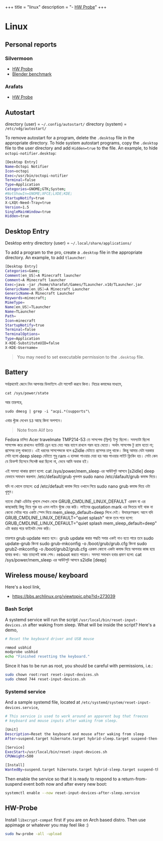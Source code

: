 +++
title = "linux"
description = "- [HW Probe](https://linux-hardware.org/?probe=c2bd74626f)"
+++

# Linux

## Personal reports

### Silvermoon

- [HW Probe](https://linux-hardware.org/?probe=c2bd74626f)
- [Blender benchmark](https://opendata.blender.org/benchmarks/602eeea9-c154-44ff-a61f-cd731cfecb29/)

### Arafats

- [HW Probe](https://linux-hardware.org/?probe=018ab46a65)

## Autostart

directory (user) = `~/.config/autostart/`
directory (system) = `/etc/xdg/autostart/`

To remove autostart for a program, delete the `.desktop` file in the appropriate directory.
To hide system autostart programs, copy the `.desktop` file to the user directory and add `Hidden=true` to the file.
An example, to hide `octopi-notifier.desktop`:

```bash
[Desktop Entry]
Name=Octopi Notifier
Icon=octopi
Exec=/usr/bin/octopi-notifier
Terminal=false
Type=Application
Categories=GNOME;GTK;System;
#NotShowIn=GNOME;XFCE;LXDE;KDE;
StartupNotify=true
X-LXQt-Need-Tray=true
Version=1.5
SingleMainWindow=true
Hidden=true
```

## Desktop Entry

Desktop entry directory (user) = `~/.local/share/applications/`

To add a program to the pro, create a `.desktop` file in the appropriate directory.
An example, to add `tlauncher`:

```bash
[Desktop Entry]
Categories=Game;
Comment[en_US]=A Minecraft launcher
Comment=A Minecraft launcher
Exec=java -jar /home/sharafat/Games/TLauncher.v10/TLauncher.jar
GenericName[en_US]=A Minecraft Launcher
GenericName=A Minecraft Launcher
Keywords=minecraft;
MimeType=
Name[en_US]=TLauncher
Name=TLauncher
Path=
Icon=minecraft
StartupNotify=true
Terminal=false
TerminalOptions=
Type=Application
X-KDE-SubstituteUID=false
X-KDE-Username=
```

> You may need to set executable permission to the `.desktop` file.

## Battery

সর্বপ্রথমেই জেনে নিন আপনার ডিভাইসে এটা সাপোর্ট করবে কিনা। নিচের কমান্ডের মাধ্যমে,

```shell
cat /sys/power/state
```

আর তারপরে,

```shell
sudo dmesg | grep -i "acpi.*(supports"\
```

এবার খুঁজে দেখেন `S3` আছে কিনা অপশনে।

> Note from Alif bro

Fedora চালিত Acer travelmate TMP214-53 তে সাসপেন্ড (স্লিপ) ইস্যু ছিলো।
সমস্যাটা ছিলো সাসপেন্ড করে রাখলেও ব্যাটারি ড্রেন হয়ে যেত আর ব্যাগে রাখলে গরম হয়ে যেতো। অর্থাৎ সাসপেন্ড টু র‌্যাম হতো না; প্রসেসর চালু থাকতো। এই ধরনের সাসপেন্ডকে বলে s2idle যেটাতে প্রসেসর চালু থাকে। কিন্তু আমার যেটা দরকার সেটা হলো deep sleep যেটাতে শুধু ram এ হালকা পাওয়ার দেয়া হয় আর পাওয়ার লাইট ব্লিংকিং হয়। সেটা কেন যে ডিফল্ট হিসেবে সিলেক্ট করা ছিলো না, ভেবে আমি অবাক হই।

এই সমস্যা থাকার প্রমাণ হলো: cat /sys/power/mem_sleep এর আউটপুট আসবে [s2idle] deep
যেভাবে সমাধান করলাম:
/etc/default/grub খুললাম sudo nano /etc/dafault/grub কমান্ড দিয়ে।

যদি না খোলে তাহলে: cd /etc/default কমান্ড দিয়ে ওখানে গিয়ে sudo nano grub কমান্ড দিয়ে ওটা খুলুন।

ন্যানো টেক্সট এডিটর খুললে সেখান থেকে GRUB_CMDLINE_LINUX_DEFAULT এরকম বা এর কাছাকাছি কিছু দিয়ে শুরু হয় এমন লাইন খুঁজে বের করি।
লাইনের quotation mark এর ভিতরে যাই থাক না কেনো সেটার পরে একটা স্পেস দিয়ে  mem_sleep_default=deep  লিখে দেই।
উদাহরণস্বরূপ: আগে যদি GRUB_CMDLINE_LINUX_DEFAULT="quiet splash" থাকে তবে পরে হলো: GRUB_CMDLINE_LINUX_DEFAULT="quiet splash mem_sleep_default=deep"
এটা করার পরে ফাইলটা সেভ করি।

তারপরে grub update করতে হবে। grub update করার পদ্ধতি সবার একই নাও হতে পারে তবে sudo update-grub কিংবা sudo grub-mkconfig -o /boot/grub/grub.cfg কিংবা sudo grub2-mkconfig -o /boot/grub2/grub.cfg এরকম কোনো একটা কমান্ড দিয়ে আপনার কাজ হয়ে যাবার কথা। আর তাহলেই কাজ শেষ।
reboot করতে পারেন।
সমস্যা সমাধান হবার প্রমাণ হলো: cat /sys/power/mem_sleep এর আউটপুট আসবে s2idle [deep]

## Wireless mouse/ keyboard

Here's a kool link,

- <https://bbs.archlinux.org/viewtopic.php?id=273039>

### Bash Script

A systemd service will run the script `/usr/local/bin/reset-input-devices.sh` after waking from sleep. What will be inside the script? Here's a demo,

```bash
# Reset the keyboard driver and USB mouse

rmmod usbhid
modprobe usbhid
echo "Finished resetting the keyboard."
```

Since it has to be run as root, you should be careful with permissions, i.e.:

```bash
sudo chown root:root reset-input-devices.sh
sudo chmod 744 reset-input-devices.sh
```

### Systemd service

And a sample systemd file, located at `/etc/systemd/system/reset-input-devices.service`,

```bash
# This service is used to work around an apparent bug that freezes
# keyboard and mouse inputs after waking from sleep.

[Unit]
Description=Reset the keyboard and mouse after waking from sleep
After=suspend.target hibernate.target hybrid-sleep.target suspend-then-hibernate.target

[Service]
ExecStart=/usr/local/bin/reset-input-devices.sh
CPUWeight=500

[Install]
WantedBy=suspend.target hibernate.target hybrid-sleep.target suspend-then-hibernate.
```

Then enable the service so that it is ready to respond to a return-from-suspend event both now and after every new boot:

```bash
systemctl enable --now reset-input-devices-after-sleep.service
```
## HW-Probe

Install `libxcrypt-compat` first if you are on Arch based distro. Then use appimage or whatever you may feel like :)

```bash
sudo hw-probe -all -upload
```
